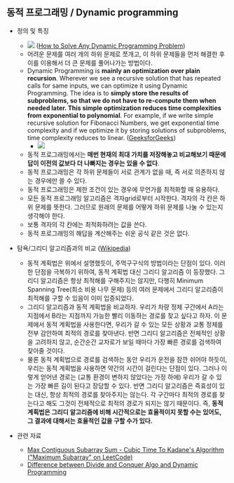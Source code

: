 ## 동적 프로그래밍 / Dynamic programming
 
 - 정의 및 특징 
    - ![](https://miro.medium.com/max/1400/1*bR6qXNEdZ3qE-ppKdILeYA.jpeg) ([How to Solve Any Dynamic Programming Problem](https://blog.pramp.com/how-to-solve-any-dynamic-programming-problem-603b6fbbd771))
    - 어려운 문제를 여러 개의 하위 문제로 쪼개고, 이 하위 문제들을 먼저 해결한 후 이를 이용해서 더 큰 문제를 풀어나가는 방법이다.
    - Dynamic Programming is **mainly an optimization over plain recursion**. Wherever we see a recursive solution that has repeated calls for same inputs, we can optimize it using Dynamic Programming. The idea is to **simply store the results of subproblems, so that we do not have to re-compute them when needed later. This simple optimization reduces time complexities from exponential to polynomial**. For example, if we write simple recursive solution for Fibonacci Numbers, we get exponential time complexity and if we optimize it by storing solutions of subproblems, time complexity reduces to linear. ([GeeksforGeeks](https://www.geeksforgeeks.org/dynamic-programming/))
        - ![](https://www.geeksforgeeks.org/wp-content/uploads/Dynamic-Programming-1.png)
    - 동적 프로그래밍에서는 **매번 현재의 최대 가치를 저장해놓고 비교해보기 때문에 답이 이전의 값보다 더 나빠지는 경우는 있을 수 없다**.
    - 동적 프로그래밍은 각 하위 문제들이 서로 관계가 없을 때, 즉 서로 의존하지 않는 경우에만 쓸 수 있다. 
    - 동적 프로그래밍은 제한 조건이 있는 경우에 무언가를 최적화할 때 유용하다. 
    - 모든 동적 프로그래밍 알고리즘은 격자grid로부터 시작한다. 격자의 각 칸은 하위 문제를 뜻한다. 그러므로 원래의 문제를 어떻게 하위 문제를 나눌 수 있는지 생각해야 한다.
    - 보통 격자의 각 칸에는 최적화하려는 값을 쓴다. 
    - 동적 프로그래밍의 해답을 계산해주는 쉬운 공식 같은 것은 없다. 

- 탐욕/그리디 알고리즘과의 비교 ([Wikipedia](https://ko.wikipedia.org/wiki/동적_계획법))
    - 동적 계획법은 위에서 설명했듯이, 주먹구구식의 방법이라는 단점이 있다. 이러한 단점을 극복하기 위하여, 동적 계획법 대신 그리디 알고리즘 이 등장했다. 그리디 알고리즘은 항상 최적해를 구해주지는 않지만, 다행히 Minimum Spanning Tree(최소 비용 나무 문제) 등의 여러 문제에서 그리디 알고리즘이 최적해를 구할 수 있음이 이미 입증되었다.
    - 그리디 알고리즘과 동적 계획법을 비교하자. 우리가 차량 정체 구간에서 A라는 지점에서 B라는 지점까지 가능한 빨리 이동하는 경로를 찾고 싶다고 하자. 이 문제에서 동적 계획법을 사용한다면, 우리가 갈 수 있는 모든 상황과 교통 정체를 전부 감안하여 최적의 경로를 찾아낸다. 반면 그리디 알고리즘은 전체적인 상황을 고려하지 않고, 순간순간 교차로가 보일 때마다 가장 빠른 경로를 검색하여 찾아줄 것이다.
    - 물론 동적 계획법으로 경로를 검색하는 동안 우리가 운전을 잠깐 쉬어야 하듯이, 우리는 동적 계획법을 사용하면 약간의 시간이 걸린다는 단점이 있다. 그러나 이렇게 얻어낸 경로는 (교통 환경이 변하지 않았다는 가정 하에) 우리가 갈 수 있는 가장 빠른 길이 된다고 장담할 수 있다. 반면 그리디 알고리즘은 즉효성이 있는 대신, 항상 최적의 경로를 찾아주지는 않는다. 각 구간마다 최적의 경로를 찾는다고 해도 그것이 전체적으로 최적의 경로가 되지는 않기 때문이다. 즉, **동적 계획법은 그리디 알고리즘에 비해 시간적으로는 효율적이지 못할 수는 있어도, 그 결과에 대해서는 효율적인 값을 구할 수가 있다.** 

 
- 관련 자료 
    - [Max Contiguous Subarray Sum - Cubic Time To Kadane's Algorithm ("Maximum Subarray" on LeetCode)](https://www.youtube.com/watch?v=2MmGzdiKR9Y&feature=youtu.be)
    - [Difference between Divide and Conquer Algo and Dynamic Programming](https://stackoverflow.com/questions/13538459/difference-between-divide-and-conquer-algo-and-dynamic-programming)
